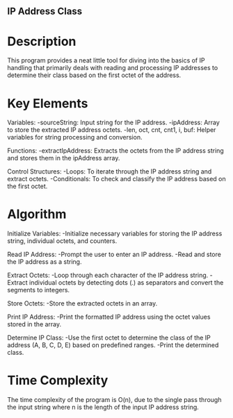 ## IP Address Class

# Description
This program provides a  neat little tool for diving into the basics of IP handling that primarily deals with reading and processing IP addresses to determine their class based on the first octet of the address. 

# Key Elements

Variables:
-sourceString: Input string for the IP address.
-ipAddress: Array to store the extracted IP address octets.
-len, oct, cnt, cnt1, i, buf: Helper variables for string processing and conversion.

Functions:
-extractIpAddress: Extracts the octets from the IP address string and stores them in the ipAddress array.

Control Structures:
-Loops: To iterate through the IP address string and extract octets.
-Conditionals: To check and classify the IP address based on the first octet.

# Algorithm

Initialize Variables:
-Initialize necessary variables for storing the IP address string, individual octets, and counters.

Read IP Address:
-Prompt the user to enter an IP address.
-Read and store the IP address as a string.

Extract Octets:
-Loop through each character of the IP address string.
-Extract individual octets by detecting dots (.) as separators and convert the segments to integers.

Store Octets:
-Store the extracted octets in an array.

Print IP Address:
-Print the formatted IP address using the octet values stored in the array.

Determine IP Class:
-Use the first octet to determine the class of the IP address (A, B, C, D, E) based on predefined ranges.
-Print the determined class.

# Time Complexity
The time complexity of the program is O(n), due to the single pass through the input string  where n is the length of the input IP address string. 